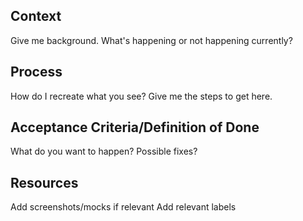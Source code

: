 ## Context
Give me background. 
What's happening or not happening currently?


## Process
How do I recreate what you see? Give me the steps to get here.


## Acceptance Criteria/Definition of Done
What do you want to happen?
Possible fixes?


## Resources
Add screenshots/mocks if relevant
Add relevant labels